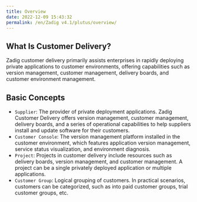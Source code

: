 ```yaml
---
title: Overview
date: 2022-12-09 15:43:32
permalink: /en/Zadig v4.1/plutus/overview/
---
```


## What Is Customer Delivery?
Zadig customer delivery primarily assists enterprises in rapidly deploying private applications to customer environments, offering capabilities such as version management, customer management, delivery boards, and customer environment management.

## Basic Concepts
- `Supplier`: The provider of private deployment applications. Zadig Customer Delivery offers version management, customer management, delivery boards, and a series of operational capabilities to help suppliers install and update software for their customers.
- `Customer Console`: The version management platform installed in the customer environment, which features application version management, service status visualization, and environment diagnosis.
- `Project`: Projects in customer delivery include resources such as delivery boards, version management, and customer management. A project can be a single privately deployed application or multiple applications.
- `Customer Group`: Logical grouping of customers. In practical scenarios, customers can be categorized, such as into paid customer groups, trial customer groups, etc.